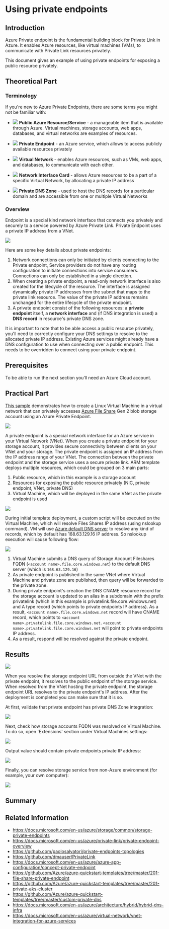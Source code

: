 # Using private endpoints
## Introduction

Azure Private endpoint is the fundamental building block for Private Link in Azure. It enables Azure resources, like virtual machines (VMs), to communicate with Private Link resources privately. 

This document gives an example of using private endpoints for exposing a public resource privately.

## Theoretical Part

### Terminology

If you're new to Azure Private Endpoints, there are some terms you might not be familiar with:

* ![](/images/network/res_symbol.png) **Public Azure Resource/Service** - a manageable item that is available through Azure. Virtual machines, storage accounts, web apps, databases, and virtual networks are examples of resources.
  

*  ![](/images/network/endpoint_symbol.png) **Private Endpoint** - an Azure service, which allows to access publicly available resources privately


*  ![](/images/network/vnet_symbol.png) **Virtual Network** - enables Azure resources, such as VMs, web apps, and databases, to communicate with each other.


*  ![](/images/network/nic_symbol.png) **Network Interface Card** - allows Azure resources to be a part of a specific Virtual Network, by allocating a private IP address 


*  ![](/images/network/dns_symbol.png) **Private DNS Zone** - used to host the DNS records for a particular domain and are accessible from one or multiple Virtual Networks


### Overview

Endpoint is a special kind network interface that connects you privately and securely to a service powered by Azure Private Link. Private Endpoint uses a private IP address from a VNet. 

![](/images/network/priv_end_struct.png)

Here are some key details about private endpoints:
1. Network connections can only be initiated by clients connecting to the Private endpoint, Service providers do not have any routing configuration to initiate connections into service consumers. Connections can only be established in a single direction.
2. When creating a private endpoint, a read-only network interface is also created for the lifecycle of the resource. The interface is assigned dynamically private IP addresses from the subnet that maps to the private link resource. The value of the private IP address remains unchanged for the entire lifecycle of the private endpoint.
3. A private endpoint consist of the following resources: a **private endpoint** itself, a **network interface** and (if DNS integration is used) a **DNS record** in resource's private DNS zone.

It is important to note that to be able access a public resource privately, you'll need to correctly configure your DNS settings to resolve to the allocated private IP address. Existing Azure services might already have a DNS configuration to use when connecting over a public endpoint. This needs to be overridden to connect using your private endpoint.

## Prerequisites

To be able to run the next section you’ll need an Azure Cloud account.

## Practical Part

[This sample](https://github.com/groovy-sky/azure-coredns/blob/master/azure/private-endpoints/azuredeploy.json) demonstrates how to create a Linux Virtual Machine in a virtual network that can privately accesses [Azure File Share](https://docs.microsoft.com/en-us/azure/storage/files/storage-files-introduction) Gen 2 blob storage account using an Azure Private Endpoint. 

<a href="https://portal.azure.com/#create/Microsoft.Template/uri/https%3A%2F%2Fraw.githubusercontent.com%2Fgroovy-sky%2Fazure-coredns%2Fmaster%2Fazure%2Fprivate-endpoints%2Fazuredeploy.json" target="_blank"> <img src="https://raw.githubusercontent.com/Azure/azure-quickstart-templates/master/1-CONTRIBUTION-GUIDE/images/deploytoazure.png"/> </a>

A private endpoint is a special network interface for an Azure service in your Virtual Network (VNet). When you create a private endpoint for your storage account, it provides secure connectivity between clients on your VNet and your storage. The private endpoint is assigned an IP address from the IP address range of your VNet. The connection between the private endpoint and the storage service uses a secure private link. ARM template deploys multiple resources, which could be grouped on 3 main parts:

1. Public resource, which in this example is a storage account
2. Resources for exposing the public resource privately (NIC, private endpoint, VNet, private DNS)
3. Virtual Machine, which will be deployed in the same VNet as the private endpoint is used

![](/images/network/priv_end_arch_00.png)

During initial template deployment, a custom script will be executed on the Virtual Machine, which will resolve Files Shares IP address (using nslookup command). VM will use [Azure default DNS server](https://docs.microsoft.com/en-us/azure/virtual-network/what-is-ip-address-168-63-129-16) to resolve any kind of records, which by default has 168.63.129.16 IP address. So nslookup execution will cause following flow:

![](/images/network/priv_end_arch_01.png)

1. Virtual Machine submits a DNS query of Storage Account Fileshares FQDN (`<account name>.file.core.windows.net`)  to the default DNS server (which is `168.63.129.16`)
2. As private endpoint is published in the same VNet where Virtual Machine and private zone are published, then query will be forwarded to the private zone.
3. During private endpoint's creation the DNS CNAME resource record for the storage account is updated to an alias in a subdomain with the prefix privatelink (which in this example is privatelink.file.core.windows.net) and A type record (which points to private endpoints IP address). As a result, `<account name>.file.core.windows.net` record will have CNAME record, which points to `<account name>.privatelink.file.core.windows.net`. `<account name>.privatelink.file.core.windows.net` will point to private endpoints IP address.
4. As a result, respond will be resolved against the private endpoint.



## Results

![](/images/network/priv_end_res_grp_00.png)

When you resolve the storage endpoint URL from outside the VNet with the private endpoint, it resolves to the public endpoint of the storage service. When resolved from the VNet hosting the private endpoint, the storage endpoint URL resolves to the private endpoint's IP address. After the deployment is completed you can make sure that it is so.

At first, validate that private endpoint has private DNS Zone integration:

![](/images/network/priv_end_dns_zone_00.png)

Next, check how storage accounts FQDN was resolved on Virtual Machine. To do so, open 'Extensions' section under Virtual Machines settings: 

![](/images/network/priv_end_vm_cust_ext_00.png)

Output value should contain private endpoints private IP address: 

![](/images/network/priv_end_vm_cust_ext_01.png)

Finally, you can resolve storage service from non-Azure environment (for example, your own computer):

![](/images/network/priv_end_res_resolv_pub.png)


## Summary

## Related Information
* https://docs.microsoft.com/en-us/azure/storage/common/storage-private-endpoints
* https://docs.microsoft.com/en-us/azure/private-link/private-endpoint-overview
* https://github.com/paolosalvatori/private-endpoints-topologies
* https://github.com/dmauser/PrivateLink
* https://docs.microsoft.com/en-us/azure/azure-app-configuration/concept-private-endpoint
* https://github.com/Azure/azure-quickstart-templates/tree/master/201-file-share-private-endpoint
* https://github.com/Azure/azure-quickstart-templates/tree/master/201-private-aks-cluster
* https://github.com/Azure/azure-quickstart-templates/tree/master/custom-private-dns
* https://docs.microsoft.com/en-us/azure/architecture/hybrid/hybrid-dns-infra
* https://docs.microsoft.com/en-us/azure/virtual-network/vnet-integration-for-azure-services

